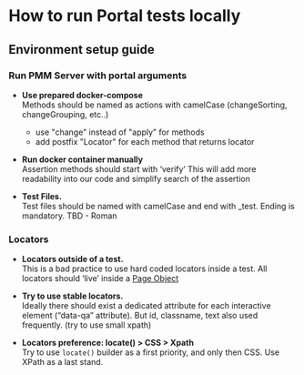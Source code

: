 # How to run Portal tests locally

## Environment setup guide

### Run PMM Server with portal arguments  

* **Use prepared docker-compose**   
  Methods should be named as actions  with camelCase (changeSorting, changeGrouping, etc..)
  * use "change" instead of "apply" for methods
  * add postfix "Locator" for each method that returns locator


* **Run docker container manually**  
  Assertion methods should start with ‘verify’ This will add more readability into our code and simplify search of the assertion


* **Test Files.**   
  Test files should be named with camelCase and end with _test. Ending is mandatory. TBD - Roman

### Locators

* **Locators outside of a test.**   
  This is a bad practice to use hard coded locators inside a test. All locators should ‘live’ inside a [Page Object](https://codecept.io/pageobjects/)


* **Try to use stable locators.**   
  Ideally there should exist a dedicated attribute for each interactive element (“data-qa” attribute). But id, classname, text also used frequently. (try to use small xpath)


* **Locators preference: locate() > CSS > Xpath**  
  Try to use `locate()` builder as a first priority, and only then CSS. Use XPath as a last stand. 
